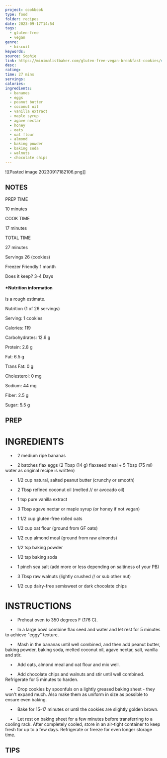 ```yaml
---
project: cookbook
type: food
folder: recipes
date: 2023-09-17T14:54
tags:
  - gluten-free
  - vegan
genre:
  - biscuit
keywords: 
source: Sophie
link: https://minimalistbaker.com/gluten-free-vegan-breakfast-cookies/#_a5y_p=3260568
desc: 
rating: 
time: 27 mins
servings: 
calories: 
ingredients:
  - bananes
  - eggs
  - peanut butter
  - coconut oil
  - vanilla extract
  - maple syrup
  - agave nectar
  - honey
  - oats
  - oat flour
  - almond
  - baking powder
  - baking soda
  - walnuts
  - chocolate chips
---
```


![[Pasted image 20230917182106.png]]


## NOTES

PREP TIME

10 minutes

COOK TIME

17 minutes

TOTAL TIME

27 minutes

Servings 26 (cookies)

Freezer Friendly 1 month

Does it keep? 3-4 Days


#### *Nutrition information 
is a rough estimate.

Nutrition (1 of 26 servings)

Serving: 1 cookies

Calories: 119

Carbohydrates: 12.6 g

Protein: 2.8 g

Fat: 6.5 g

Trans Fat: 0 g

Cholesterol: 0 mg

Sodium: 44 mg

Fiber: 2.5 g

Sugar: 5.5 g



## PREP


# INGREDIENTS

    •    2 medium ripe bananas

    •    2 batches flax eggs (2 Tbsp (14 g) flaxseed meal + 5 Tbsp (75 ml) water as original recipe is written)

    •    1/2 cup natural, salted peanut butter (crunchy or smooth)

    •    2 Tbsp refined coconut oil (melted // or avocado oil)

    •    1 tsp pure vanilla extract

    •    3 Tbsp agave nectar or maple syrup (or honey if not vegan)

    •    1 1/2 cup gluten-free rolled oats

    •    1/2 cup oat flour (ground from GF oats)

    •    1/2 cup almond meal (ground from raw almonds)

    •    1/2 tsp baking powder

    •    1/2 tsp baking soda

    •    1 pinch sea salt (add more or less depending on saltiness of your PB)

    •    3 Tbsp raw walnuts (lightly crushed // or sub other nut)

    •    1/2 cup dairy-free semisweet or dark chocolate chips


# INSTRUCTIONS

    •    Preheat oven to 350 degrees F (176 C).

    •    In a large bowl combine flax seed and water and let rest for 5 minutes to achieve "eggy" texture.

    •    Mash in the bananas until well combined, and then add peanut butter, baking powder, baking soda, melted coconut oil, agave nectar, salt, vanilla and stir.

    •    Add oats, almond meal and oat flour and mix well.

    •    Add chocolate chips and walnuts and stir until well combined. Refrigerate for 5 minutes to harden.

    •    Drop cookies by spoonfuls on a lightly greased baking sheet - they won't expand much. Also make them as uniform in size as possible to ensure even baking.

    •    Bake for 15-17 minutes or until the cookies are slightly golden brown.

    •    Let rest on baking sheet for a few minutes before transferring to a cooling rack. After completely cooled, store in an air-tight container to keep fresh for up to a few days. Refrigerate or freeze for even longer storage time.




## TIPS



